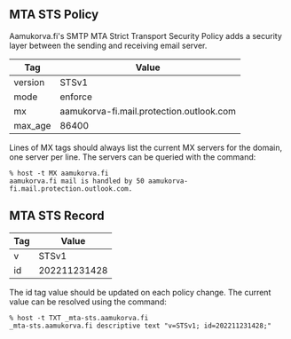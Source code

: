 ## MTA STS Policy

Aamukorva.fi's SMTP MTA Strict Transport Security Policy adds a security layer between the sending and receiving email server.

| Tag | Value |
| --- | --- |
| version | STSv1 |
| mode | enforce |
| mx | aamukorva-fi.mail.protection.outlook.com |
| max_age | 86400 |

Lines of MX tags should always list the current MX servers for the domain, one server per line. The servers can be queried with the command:

```
% host -t MX aamukorva.fi
aamukorva.fi mail is handled by 50 aamukorva-fi.mail.protection.outlook.com.
```

## MTA STS Record

| Tag | Value |
| --- | --- |
| v | STSv1 |
| id | 202211231428 |

The id tag value should be updated on each policy change. The current value can be resolved using the command:

```
% host -t TXT _mta-sts.aamukorva.fi
_mta-sts.aamukorva.fi descriptive text "v=STSv1; id=202211231428;"
```
